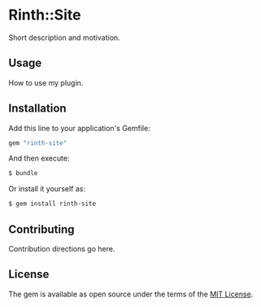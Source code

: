 # Rinth::Site
Short description and motivation.

## Usage
How to use my plugin.

## Installation
Add this line to your application's Gemfile:

```ruby
gem "rinth-site"
```

And then execute:
```bash
$ bundle
```

Or install it yourself as:
```bash
$ gem install rinth-site
```

## Contributing
Contribution directions go here.

## License
The gem is available as open source under the terms of the [MIT License](https://opensource.org/licenses/MIT).
